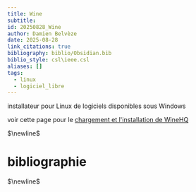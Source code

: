 ```yaml
---
title: Wine
subtitle:
id: 20250828_Wine
author: Damien Belvèze
date: 2025-08-28
link_citations: true
bibliography: biblio/Obsidian.bib
biblio_style: csl\ieee.csl
aliases: []
tags:
  - linux
  - logiciel_libre
---
```

installateur pour Linux de logiciels disponibles sous Windows

voir cette page pour le [chargement et l'installation de WineHQ](https://num.forge.apps.education.fr/uporu/tutos_linux/install_pronote_linux/)



$\newline$
# bibliographie
$\newline$






